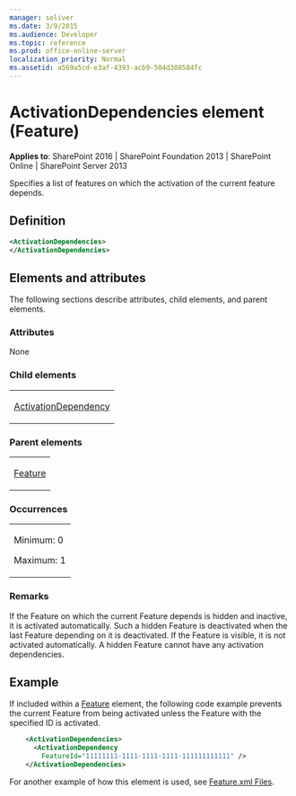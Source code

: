 ```yaml
---
manager: soliver
ms.date: 3/9/2015
ms.audience: Developer
ms.topic: reference
ms.prod: office-online-server
localization_priority: Normal
ms.assetid: a569a5cd-e3af-4393-acb9-504d388584fc
---
```


# ActivationDependencies element (Feature)

**Applies to**: SharePoint 2016 | SharePoint Foundation 2013 | SharePoint Online | SharePoint Server 2013

Specifies a list of features on which the activation of the current feature depends.

## Definition

```XML
<ActivationDependencies>
</ActivationDependencies>
```

## Elements and attributes

The following sections describe attributes, child elements, and parent elements.

### Attributes

None

### Child elements

<table>
<colgroup>
<col width="100%" />
</colgroup>
<tbody>
<tr class="odd">
<td align="left"><p><a href="activationdependency-element-feature.md">ActivationDependency</a></p></td>
</tr>
</tbody>
</table>

### Parent elements

<table>
<colgroup>
<col width="100%" />
</colgroup>
<tbody>
<tr class="odd">
<td align="left"><p><a href="feature-element-feature.md">Feature</a></p></td>
</tr>
</tbody>
</table>

### Occurrences

<table>
<colgroup>
<col width="100%" />
</colgroup>
<tbody>
<tr class="odd">
<td align="left"><p>Minimum: 0</p>
<p>Maximum: 1</p></td>
</tr>
</tbody>
</table>

### Remarks

If the Feature on which the current Feature depends is hidden and inactive, it is activated automatically. Such a hidden Feature is deactivated when the last Feature depending on it is deactivated. If the Feature is visible, it is not activated automatically. A hidden Feature cannot have any activation dependencies.

## Example

If included within a [Feature](feature-element-feature.md) element, the following code example prevents the current Feature from being activated unless the Feature with the specified ID is activated.

```XML
    <ActivationDependencies>
      <ActivationDependency
        FeatureId="11111111-1111-1111-1111-111111111111" />
    </ActivationDependencies>
```

For another example of how this element is used, see [Feature.xml Files](feature-xml-files.md).

<br/>








